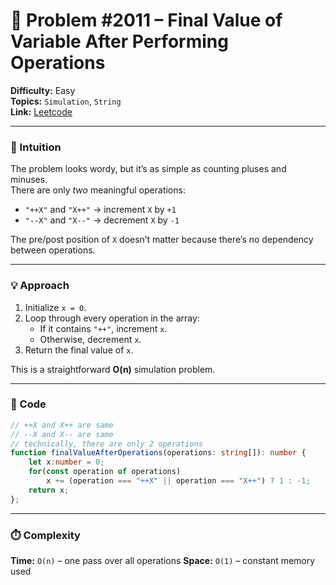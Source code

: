# 🧩 Problem #2011 – Final Value of Variable After Performing Operations

**Difficulty:** Easy  
**Topics:** `Simulation`, `String`  
**Link:** [Leetcode](https://leetcode.com/problems/final-value-of-variable-after-performing-operations/)

---

### 🧠 Intuition  
The problem looks wordy, but it’s as simple as counting pluses and minuses.  
There are only *two* meaningful operations:
- `"++X"` and `"X++"` → increment `X` by `+1`
- `"--X"` and `"X--"` → decrement `X` by `-1`

The pre/post position of `X` doesn’t matter because there’s no dependency between operations.

---

### 💡 Approach  
1. Initialize `x = 0`.  
2. Loop through every operation in the array:  
   - If it contains `"++"`, increment `x`.  
   - Otherwise, decrement `x`.  
3. Return the final value of `x`.

This is a straightforward **O(n)** simulation problem.

---

### 🧩 Code  
```Typescript []
// ++X and X++ are same
// --X and X-- are same
// technically, there are only 2 operations
function finalValueAfterOperations(operations: string[]): number {
    let x:number = 0;
    for(const operation of operations)
        x += (operation === "++X" || operation === "X++") ? 1 : -1;
    return x;
};
```

---

### ⏱️ Complexity

**Time:** `O(n)` – one pass over all operations
**Space:** `O(1)` – constant memory used
